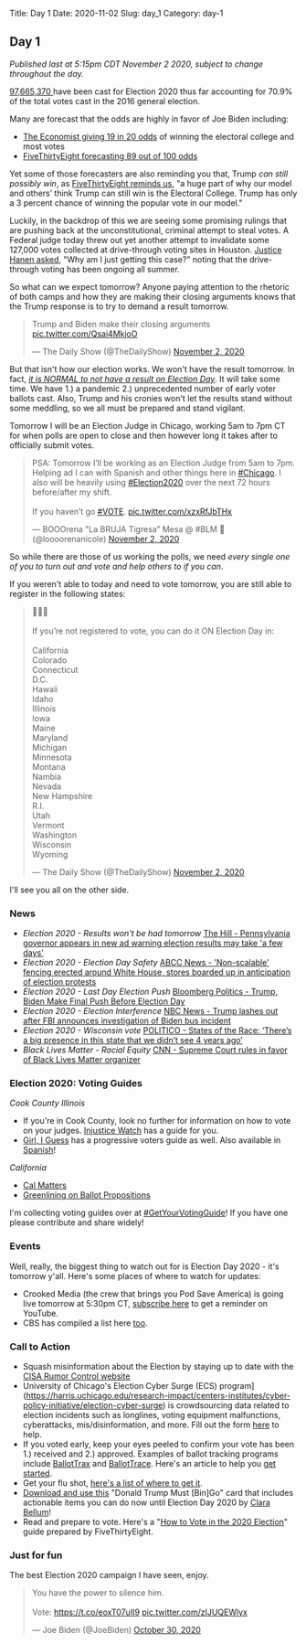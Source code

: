 Title: Day 1
Date: 2020-11-02
Slug: day_1
Category: day-1

## Day 1  

_Published last at 5:15pm CDT November 2 2020, subject to change throughout the day._

[97,665,370 ](https://electproject.github.io/Early-Vote-2020G/index.html) have been cast for Election 2020 thus far accounting for 70.9% of the total votes cast in the 2016 general election. 

Many are forecast that the odds are highly in favor of Joe Biden including:
- [The Economist giving 19 in 20 odds](https://projects.economist.com/us-2020-forecast/president) of winning the electoral college and most votes
- [FiveThirtyEight forecasting 89 out of 100 odds](https://projects.fivethirtyeight.com/2020-election-forecast/?cid=rrpromo)

Yet some of those forecasters are also reminding you that, Trump *can still possibly win*, as [FiveThirtyEight reminds us](https://fivethirtyeight.com/features/im-here-to-remind-you-that-trump-can-still-win/), "a huge part of why our model and others’ think Trump can still win is the Electoral College. Trump has only a 3 percent chance of winning the popular vote in our model."

Luckily, in the backdrop of this we are seeing some promising rulings that are pushing back at the unconstitutional, criminal attempt to steal votes. A Federal judge today threw out yet another attempt to invalidate some 127,000 votes collected at drive-through voting sites in Houston. [Justice Hanen asked](https://www.npr.org/2020/11/02/930365888/federal-judge-dismisses-effort-to-throw-out-drive-through-votes-in-houston), "Why am I just getting this case?" noting that the drive-through voting has been ongoing all summer.

So what can we expect tomorrow? Anyone paying attention to the rhetoric of both camps and how they are making their closing arguments knows that the Trump response is to try to demand a result tomorrow. 

<blockquote class="twitter-tweet"><p lang="en" dir="ltr">Trump and Biden make their closing arguments <a href="https://t.co/Qsai4MkjoO">pic.twitter.com/Qsai4MkjoO</a></p>&mdash; The Daily Show (@TheDailyShow) <a href="https://twitter.com/TheDailyShow/status/1323344483459735552?ref_src=twsrc%5Etfw">November 2, 2020</a></blockquote> <script async src="https://platform.twitter.com/widgets.js" charset="utf-8"></script> 

But that isn't how our election works. We won't have the result tomorrow. In fact, [*it is NORMAL to not have a result on Election Day*](https://www.nytimes.com/2020/11/01/us/politics/trump-ballot-counting-election.html). It will take some time. We have 1.) a pandemic 2.) unprecedented number of early voter ballots cast. Also, Trump and his cronies won't let the results stand without some meddling, so we all must be prepared and stand vigilant.

Tomorrow I will be an Election Judge in Chicago, working 5am to 7pm CT for when polls are open to close and then however long it takes after to officially submit votes. 

<blockquote class="twitter-tweet"><p lang="en" dir="ltr">PSA: Tomorrow I’ll be working as an Election Judge from 5am to 7pm. Helping ad I can with Spanish and other things here in <a href="https://twitter.com/hashtag/Chicago?src=hash&amp;ref_src=twsrc%5Etfw">#Chicago</a>. I also will be heavily using <a href="https://twitter.com/hashtag/Election2020?src=hash&amp;ref_src=twsrc%5Etfw">#Election2020</a> over the next 72 hours before/after my shift. <br><br>If you haven’t go <a href="https://twitter.com/hashtag/VOTE?src=hash&amp;ref_src=twsrc%5Etfw">#VOTE</a>. <a href="https://t.co/xzxRfJbTHx">pic.twitter.com/xzxRfJbTHx</a></p>&mdash; BOOOrena &quot;La BRUJA Tigresa” Mesa @ #BLM 🖤 (@loooorenanicole) <a href="https://twitter.com/loooorenanicole/status/1323247403873566721?ref_src=twsrc%5Etfw">November 2, 2020</a></blockquote> <script async src="https://platform.twitter.com/widgets.js" charset="utf-8"></script> 

So while there are those of us working the polls, we need *every single one of you to turn out and vote and help others to if you can*. 

If you weren't able to today and need to vote tomorrow, you are still able to register in the following states:

<blockquote class="twitter-tweet"><p lang="en" dir="ltr">🚨🚨🚨<br><br>If you’re not registered to vote, you can do it ON Election Day in:<br><br>California<br>Colorado<br>Connecticut <br>D.C.<br>Hawaii<br>Idaho<br>Illinois<br>Iowa<br>Maine <br>Maryland<br>Michigan<br>Minnesota<br>Montana<br>Nambia<br>Nevada<br>New Hampshire<br>R.I. <br>Utah<br>Vermont<br>Washington<br>Wisconsin <br>Wyoming</p>&mdash; The Daily Show (@TheDailyShow) <a href="https://twitter.com/TheDailyShow/status/1323367641843699716?ref_src=twsrc%5Etfw">November 2, 2020</a></blockquote> <script async src="https://platform.twitter.com/widgets.js" charset="utf-8"></script> 

I'll see you all on the other side. 

### News

- *Election 2020 - Results won't be had tomorrow* [The Hill - Pennsylvania governor appears in new ad warning election results may take 'a few days'](https://thehill.com/homenews/state-watch/523953-pennsylvania-governor-appears-in-new-ad-warning-election-results-may)
- *Election 2020 - Election Day Safety* [ABCC News - 'Non-scalable' fencing erected around White House, stores boarded up in anticipation of election protests](https://abcnews.go.com/Politics/scalable-fencing-erected-white-house-stores-boarded-anticipation/story?id=73977184)
- *Election 2020 - Last Day Election Push* [Bloomberg Politics - Trump, Biden Make Final Push Before Election Day](https://www.youtube.com/watch?v=0sUNDeABiEY)
- *Election 2020 - Election Interference* [NBC News - Trump lashes out after FBI announces investigation of Biden bus incident](https://www.nbcnews.com/politics/2020-election/trump-lashes-out-after-fbi-announces-investigation-biden-bus-incident-n1245728)
- *Election 2020 - Wisconsin vote* [POLITICO - States of the Race: ‘There’s a big presence in this state that we didn’t see 4 years ago’ ](https://www.politico.com/news/2020/11/02/swing-states-wisconsin-433399)
- *Black Lives Matter - Racial Equity* [CNN - Supreme Court rules in favor of Black Lives Matter organizer](https://www.cnn.com/2020/11/02/politics/supreme-court-black-lives-matter-organizer/index.html)

### Election 2020: Voting Guides

*Cook County Illinois*
- If you're in Cook County, look no further for information on how to vote on your judges. [Injustice Watch](https://www.injusticewatch.org/interactives/judicial-election-guide/2020-general/en/) has a guide for you.
- [Girl, I Guess](https://docs.google.com/document/d/1CFgtVl2S6SPs7KmV4YvrF1zrSL0o9u3gJKZ2Gu6cZG7/edit) has a progressive voters guide as well. Also available in [Spanish](https://docs.google.com/document/d/1n16jV77Z1JkvzwYPVmkBkx6lWkpXcuAAQML2MqSn5Y/edit)! 

*California*
- [Cal Matters](https://calmatters.org/election-2020-guide/)
- [Greenlining on Ballot Propositions](https://greenlining.org/publications/reports/2020/ballot-propositions-2020/)

I'm collecting voting guides over at [#GetYourVotingGuide](https://getyourvoting.guide)! If you have one please contribute and share widely!

### Events

Well, really, the biggest thing to watch out for is Election Day 2020 - it's tomorrow y'all. Here's some places of where to watch for updates:
- Crooked Media (the crew that brings you Pod Save America) is going live tomorrow at 5:30pm CT, [subscribe here](https://www.youtube.com/watch?v=linU3po0nx4) to get a reminder on YouTube.
- CBS has compiled a list here [too](https://www.cbsnews.com/news/2020-election-night-results-how-to-watch-online-tv/).

### Call to Action

- Squash misinformation about the Election by staying up to date with the [CISA Rumor Control website](https://www.cisa.gov/rumorcontrol)
- University of Chicago's Election Cyber Surge (ECS) program](https://harris.uchicago.edu/research-impact/centers-institutes/cyber-policy-initiative/election-cyber-surge) is crowdsourcing data related to election incidents such as longlines, voting equipment malfunctions, cyberattacks, mis/disinformation, and more. Fill out the form [here](https://docs.google.com/forms/d/e/1FAIpQLSdjxg-44XF9HewrW1dvnl6PpYfuPqW50cc38SRC4II__jIdIg/viewform) to help.
- If you voted early, keep your eyes peeled to confirm your vote has been 1.) received and 2.) approved. Examples of ballot tracking programs include [BallotTrax](https://wheresmyballot.com/) and [BallotTrace](https://ballottrace.org/home). Here's an article to help you [get started](https://www.businessinsider.com/how-to-track-the-status-of-your-mail-in-ballot-2020-9). 
- Get your flu shot, [here's a list of where to get it](https://www.health.com/condition/cold-flu-sinus/free-flu-shots).
- [Download and use this](https://donaldtrumpmustbingo.com/) "Donald Trump Must [Bin]Go" card that includes actionable items you can do now until Election Day 2020 by [Clara Bellum](https://twitter.com/clarabellum)!
- Read and prepare to vote. Here's a "[How to Vote in the 2020 Election](https://projects.fivethirtyeight.com/how-to-vote-2020/)" guide prepared by FiveThirtyEight.

### Just for fun

The best Election 2020 campaign I have seen, enjoy.

<blockquote class="twitter-tweet"><p lang="en" dir="ltr">You have the power to silence him.<br><br>Vote: <a href="https://t.co/eoxT07uII9">https://t.co/eoxT07uII9</a> <a href="https://t.co/zIJUQEWlyx">pic.twitter.com/zIJUQEWlyx</a></p>&mdash; Joe Biden (@JoeBiden) <a href="https://twitter.com/JoeBiden/status/1322247900286513152?ref_src=twsrc%5Etfw">October 30, 2020</a></blockquote> <script async src="https://platform.twitter.com/widgets.js" charset="utf-8"></script> 

